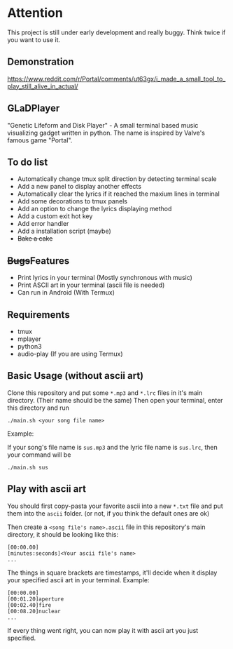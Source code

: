 # Attention

This project is still under early development and really buggy. Think twice if you want to use it.

## Demonstration

https://www.reddit.com/r/Portal/comments/ut63gx/i_made_a_small_tool_to_play_still_alive_in_actual/

## GLaDPlayer

"Genetic Lifeform and Disk Player" - A small terminal based music visualizing gadget written in python.
The name is inspired by Valve's famous game "Portal".

## To do list

* Automatically change tmux split direction by detecting terminal scale
* Add a new panel to display another effects
* Automatically clear the lyrics if it reached the maxium lines in terminal
* Add some decorations to tmux panels
* Add an option to change the lyrics displaying method
* Add a custom exit hot key
* Add error handler
* Add a installation script (maybe)
* ~~Bake a cake~~

## ~~Bugs~~Features

* Print lyrics in your terminal (Mostly synchronous with music)
* Print ASCII art in your terminal (ascii file is needed)
* Can run in Android (With Termux)

## Requirements

* tmux
* mplayer
* python3
* audio-play (If you are using Termux)

## Basic Usage (without ascii art)

Clone this repository and put some `*.mp3` and `*.lrc` files in it's main directory. (Their name should be the same) Then open your terminal, enter this directory and run
```shell
./main.sh <your song file name>
```
Example:

If your song's file name is `sus.mp3` and the lyric file name is `sus.lrc`, then your command will be
```shell
./main.sh sus
```

## Play with ascii art

You should first copy-pasta your favorite ascii into a new `*.txt` file and put them into the `ascii` folder. (or not, if you think the default ones are ok)

Then create a `<song file's name>.ascii` file in this repository's main directory, it should be looking like this:

```
[00:00.00]
[minutes:seconds]<Your ascii file's name>
...
```
The things in square brackets are timestamps, it'll decide when it display your specified ascii art in your terminal.
Example:
```
[00:00.00]
[00:01.20]aperture
[00:02.40]fire
[00:08.20]nuclear
...
```
If every thing went right, you can now play it with ascii art you just specified.

